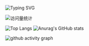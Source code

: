 ![Typing SVG](https://readme-typing-svg.demolab.com/?lines=Hello!;你好！)

 <div>
    <img src="https://komarev.com/ghpvc/?username=wangxz01&label=Views&color=orange&style=flat" alt="访问量统计" />&emsp;
  </div>

![Top Langs](https://github-readme-stats.vercel.app/api/top-langs/?username=wangxz01&layout=compact&langs_count=8)   ![Anurag's GitHub stats](https://github-readme-stats.vercel.app/api?username=anuraghazra&show_icons=true&theme=transparent)

![github activity graph](https://github-readme-activity-graph.vercel.app/graph?username=wangxz01&theme=react-dark)
